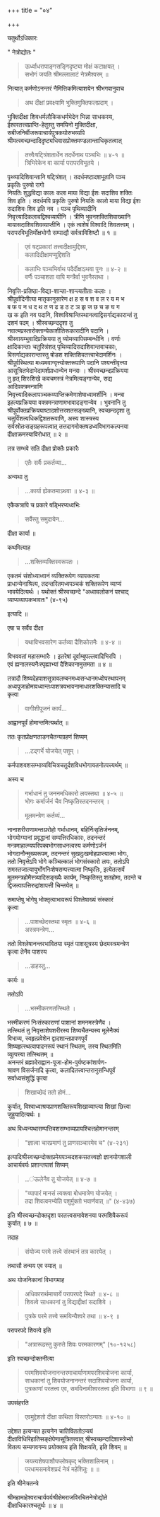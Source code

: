 +++
title = "०४"

+++
  
चतुर्थोऽधिकारः  
  
" नेत्रोद्योतः "  
  
> ऊर्ध्वाधरापाङ्गसङ्गिदृष्ट्या मोक्षं कटाक्षयत् ।  
> सभोगं जयति श्रीमल्लालाटं नेत्रमैश्वरम् ॥  
  
नित्यात् कर्मणोऽनन्तरं नैमित्तिकमित्याशयेन श्रीभगवानुवाच  
  
> अथ दीक्षां प्रवक्ष्यामि भुक्तिमुक्तिफलप्रदाम् ।  
>   
भुक्तिदीक्षा शिवधर्मलौकिकधर्मभेदेन भिन्ना साधकस्य,   
ईश्वरतत्त्वप्राप्ति-हेतुस्तु समयिनो मुक्तिदीक्षा,   
सबीजनिर्बीजरूपाचार्यपुत्रकयोरुभय्यपि   
श्रीमत्स्वच्छन्दादिदृष्ट्यधिवासप्रोक्तमण्डलान्ताधिकृतत्वात्   
  
  
> तत्त्वैःषट्त्रिंशतार्धेन तदर्धेनाथ पञ्चभिः ॥ ४-१ ॥  
> त्रिभिरेकेन वा कार्या परापरविभूतये ।  
  
  
पृथ्व्यादिशिवान्तानि षट्त्रिंशत् । तदर्धमष्टादशभूतानि पञ्च   
प्रकृतिः पुरुषो रागो  
नियतिः शुद्धविद्या कालः कला माया विद्या ईशः सदाशिव शक्तिः   
शिव इति । तदर्धमपि प्रकृतिः पुरुषो नियतिः कालो माया विद्या ईशः   
सदाशिवः शिव इति नव । पञ्च पृथिव्यादीनि   
निवृत्त्यादिकलावद्विश्वव्यापीनि । त्रीणि भुवनशक्तिशिवाख्यानि   
मायासदाशिवशिवव्याप्तीनि । एकं त्वशेषं विश्वादि शिवतत्त्वम् ।  
परापरविभूतिर्मोक्षभोगौ सम्पाद्यौ सर्वत्राविशिष्टौ ॥ १ ॥  
  
> एवं षट्प्रकारां तत्त्वदीक्षामुद्दिश्य,   
कलादिदीक्षामप्युद्दिशति   
  
  
> कलाभिः पञ्चभिर्वाथ पदैर्दीक्षाऽथवा पुनः ॥ ४-२ ॥  
> वर्णैः पञ्चाशता वापि मन्त्रैर्वा भुवनैस्तथा ।  
  
निवृत्ति-प्रतिष्ठा-विद्या-शान्ता-शान्त्यतीताः कलाः ।   
श्रीपूर्वादिनीत्या मातृकानुसारेण क्ष ह स ष श व ल र य म भ   
ब फ प न ध द थ त ण ढ ड ठ ट ञ झ ज छ च ङ घ ग   
ख क इति नव पदानि, विश्वविश्रान्तिस्थानत्वाद्विसर्गाद्यकारान्तं तु   
दशमं पदम् । श्रीस्वच्छन्ददृशा तु   
नवात्मप्रस्तारोक्तान्येकाशीतिरूकारादीनि पदानि ।   
श्रीस्वायम्भुवादिप्रक्रियया तु व्योमव्यापिसम्बन्धीनि । वर्णाः   
क्षादिकान्ताः चतुस्त्रिंशत् पृथिव्यादिसदाशिवान्तवाचकाः,   
विसर्गाद्यकारान्तास्तु षोडश शक्तिशिवतत्त्वाभेदामर्शिनः ।   
श्रीपूर्वस्थित्या मध्यमवाग्वृत्त्योक्तरूपाणि पदानि पश्यन्तीवृत्त्या   
आसूत्रितभेदाभेदामर्शप्राधान्येन मन्त्राः । श्रीस्वच्छन्दप्रक्रियया   
तु हृत् शिरःशिखे कवचमस्त्रं नेत्रमित्यङ्गान्येव, सद्य   
आदिवक्त्रमन्त्राणि   
निवृत्त्यादिकलापञ्चकव्याप्तिक्रमेणाशेषाध्वामर्शीनि । मन्त्रा   
इहत्यप्रक्रियया वक्त्रमन्त्राणामभावादङ्गान्येव । भुवनानि तु   
श्रीपूर्वोक्तप्रक्रिययाष्टादशोत्तरशतसङ्ख्यानि, स्वच्छन्ददृशा तु   
चतुर्विंशत्यधिकद्विशतरूपाणि, अस्य शास्त्रस्य   
सर्वस्रोतःसङ्ग्रहरूपत्वात् तत्तदागमोक्तषडध्वविभागकल्पनया   
दीक्षाक्रमस्याविरोधात् ॥ २ ॥  
  
तत्र सम्भवे सति दीक्षा प्रोक्तैः प्रकारैः   
  
  
> एतैः सर्वैः प्रकर्तव्या…  
  
  
अन्यथा तु   
  
  
> …कार्या ह्येकतमाऽथवा ॥ ४-३ ॥  
  
  
एकैकत्रापि च प्रकारे षड्भिरप्यध्वभिः   
  
  
> सर्वैस्तु समुदायेन…  
  
  
दीक्षा कार्या ॥  
  
कथमित्याह   
  
  
> …शक्तिव्यक्तिस्वरूपतः ।  
  
  
एकतमं संशोध्याध्वानं व्यक्तिरूपेण व्यापकतया   
प्राधान्येनाश्रित्य, तदन्तरितमध्वपञ्चकं शक्तिरूपेण व्याप्यं   
भावयेदित्यर्थः । यथोक्तं श्रीस्वच्छन्दे "अध्वावलोकनं पश्चाद्   
व्याप्यव्यापकभावतः" (४-९५)  
  
इत्यादि ॥  
  
एषा च सर्वैव दीक्षा  
  
> यथाविभवसारेण कर्तव्या दैशिकोत्तमैः ॥ ४-४ ॥  
  
विभववतां महासम्भारैः । इतरेषां दूर्वाम्बुपल्लवादिभिरपि ।   
एवं ह्यनालस्यनैःस्पृह्याभ्यां दैशिकानामुत्तमता ॥ ४ ॥  
  
तत्रादौ शिष्यदेहपाशसूत्रावलम्बनमध्वसन्धानमध्वोपस्थापनम्  
अध्वपूजाहोमावध्वान्तःपाशत्रयभावनामाधारशक्तिन्यासादि च   
कृत्वा   
  
  
> वागीशीपूजनं कार्यं…  
  
  
आह्वानपूर्वं होमान्तमित्यर्थात् ॥  
  
ततः कृतप्रोक्षणताडनचैतन्यग्रहणं शिष्यम्   
  
  
> …टद्गर्भे योजयेत् पशुम् ।  
  
  
कर्मपाशवशसम्भाव्यविचित्रचतुर्दशविधभोगायतनोत्पत्त्यर्थम् ॥  
  
अस्य च   
  
  
> गर्भाधानं तु जननमधिकारो लयस्तथा ॥ ४-५ ॥  
> भोगः कर्मार्जनं चैव निष्कृतिस्तदनन्तरम् ।  
>   
> मूलमन्त्रेण कर्तव्यं…  
  
  
नानाशरीराणामन्तःप्ररोहो गर्भाधानम्, बहिर्निःसृतिर्जननम्,   
भोगयोग्यानां प्रवृद्धानां सम्पत्तिरधिकारः, तदनन्तरं   
मन्त्रमाहात्म्यपरिपक्वभोगसाधनत्वस्य कर्मणोऽर्जनं   
भोगदानौन्मुख्यरूपम्, तदनन्तरं सुखदुःखमोहप्राप्त्यात्मा भोगः,   
ततो निवृत्तेऽपि भोगे कञ्चित्कालं भोगसंस्कारो लयः, ततोऽपि   
समस्तजात्यायुर्भोगनिःशेषसम्पत्त्यात्मा निष्कृतिः, इत्येतत्सर्वं   
मूलमन्त्रहोमैस्त्र्यादिसङ्ख्यैः कार्यम्, निष्कृतिस्तु शतहोमा, तदन्ते च   
द्विजत्वापत्तिरुद्रांशापत्ती चिन्तयेत् ॥  
  
समाप्तेषु भोगेषु भोक्तृत्वाभावरूपं विश्लेषाख्यं संस्कारं   
कृत्वा   
  
  
> …पाशच्छेदस्तथा स्मृतः ॥ ४-६ ॥  
> अस्त्रमन्त्रेण…  
  
  
ततो विश्लेषानन्तरभावितया स्मृतं पाशसूत्रस्य छेदमस्त्रमन्त्रेण   
कृत्वा तेनैव पाशस्य   
  
  
> …डाहस्तु…  
  
  
कार्यः ॥  
  
ततोऽपि   
  
  
> …भस्मीकरणतत्स्थिते ।  
  
  
भस्मीकरणं निःसंस्काराणां पाशानां शमनमस्त्रेणैव ।   
तत्स्थितं तु निवृत्ताशेषशरीरस्य शिष्यचैतन्यस्य मूलेनैक्यं   
विभाव्य, स्वहृत्प्रवेशेन द्वादशान्तप्रापणपूर्वं   
शिष्यहृत्स्थत्वापादनरूपं स्थानं स्थितम्, तस्य स्थितमिति   
व्युत्पत्त्या तत्स्थितम् ॥  
 	अनन्तरं ब्रह्मादेराह्वान-पूजा-होम-पुर्यष्टकांशार्पण-  
श्रावण विसर्जनादि कृत्वा, कलादितत्त्वान्तरानुसन्धिपूर्वं   
सर्वाध्वसंशुद्धिं कृत्वा  
  
  
> शिखाच्छेदं ततो होमं…  
  
  
कुर्यात्, विश्वाध्वाश्रयप्राणशक्तिरूपशिखाव्याप्त्या शिखां छित्त्वा   
जुहुयादित्यर्थः ॥  
  
अथ विध्यन्यथासम्पत्तिवशसम्भाव्यप्रायश्चित्तहोमानन्तरम्  
  
> "ज्ञात्वा चारप्रमाणं तु प्राणसञ्चारमेव च" (४-२३१)  
  
इत्यादिश्रीस्वच्छन्दोक्तप्रमेयपञ्चदशकसतत्त्वज्ञो ज्ञानयोगशाली   
आचार्यवर्यः प्रशान्तपाशं शिष्यम्   
  
  
> …ंऊलेनैव तु योजयेत् ॥ ४-७ ॥  
  
  
> "व्यापारं मानसं त्यक्त्वा बोधमात्रेण योजयेत् ।  
> तदा शिवत्वमभ्येति पशुर्मुक्तो भवार्णवात् ॥" (४-४३७)  
  
इति श्रीस्वच्छन्दोक्तदृशा परतत्त्वसमावेशनया परमशिवैकरूपं   
कुर्यात् ॥ ७ ॥  
  
तदाह   
  
  
> संयोज्य परमे तत्त्वे संस्थानं तत्र कारयेत् ।  
  
  
तथासौ तन्मय एव स्यात् ॥  
  
अथ योजनिकानां विभागमाह   
  
  
> अधिकारार्थमाचार्ये परापरपदे स्थिते ॥ ४-८ ॥  
> शिवत्वे साधकानां तु विद्याद्दीक्षां सदाशिवे ।  
  
> पुत्रके परमे तत्त्वे समयिन्यैश्वरे तथा ॥ ४-९ ॥  
  
  
परापरपदे शिवत्वे इति  
  
> "अत्रारूढस्तु कुरुते शिवः परमकारणम्" (१०-१२५८)  
  
इति स्वच्छन्दोक्तनीत्या  
> परमशिवयोजनानन्तरमाचार्याणामपरशिवयोजना कार्या,   
साधकानां तु शिवयोजनानन्तरं सदाशिवयोजना कार्या,   
पुत्रकाणां परतत्त्व एव, समयिनामीश्वरतत्त्व इति विभागाः ॥ ९ ॥  
  
उपसंहरति   
  
  
> एवमुद्देशतो दीक्षा कथिता विस्तरोऽन्यतः ॥ ४-१० ॥  
  
उद्देशत इत्यन्यत इत्यनेन चातिविततोऽप्ययं   
दीक्षाविधिरिहातिसङ्क्षेपेणासूत्रितत्त्वात् श्रीस्वच्छन्दादिशास्त्रेभ्यो   
वितत्य सम्यगवगम्य प्रयोक्तव्य इति शिक्षयति, इति शिवम् ॥  
  
> जयत्यशेषपाशौघप्लोषकृद् भक्तिशालिनाम् ।  
> परधामसमावेशप्रदं नेत्रं महेशितुः ॥ ॥  
  
इति श्रीनेत्रतन्त्रे   
  
श्रीमहामाहेश्वराचार्यवर्यश्रीक्षेमराजविरचितनेत्रोद्योते   
दीक्षाधिकारश्चतुर्थः ॥ ४ ॥   
